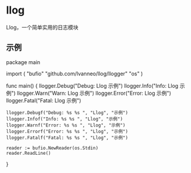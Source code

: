 llog
====

Llog，一个简单实用的日志模块

## 示例

package main

import (
	"bufio"
	"github.com/lvanneo/llog/llogger"
	"os"
)

func main() {
	llogger.Debug("Debug: Llog 示例")
	llogger.Info("Info: Llog 示例")
	llogger.Warn("Warn: Llog 示例")
	llogger.Error("Error: Llog 示例")
	llogger.Fatal("Fatal: Llog 示例")

	llogger.Debugf("Debug: %s %s ", "Llog", "示例")
	llogger.Infof("Info: %s %s ", "Llog", "示例")
	llogger.Warnf("Error: %s %s ", "Llog", "示例")
	llogger.Errorf("Error: %s %s ", "Llog", "示例")
	llogger.Fatalf("Fatal: %s %s ", "Llog", "示例")

	reader := bufio.NewReader(os.Stdin)
	reader.ReadLine()
}
